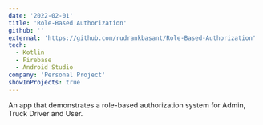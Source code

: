 ```yaml
---
date: '2022-02-01'
title: 'Role-Based Authorization'
github: ''
external: 'https://github.com/rudrankbasant/Role-Based-Authorization'
tech:
  - Kotlin
  - Firebase
  - Android Studio
company: 'Personal Project'
showInProjects: true
---
```


An app that demonstrates a role-based authorization system for Admin, Truck Driver and User.
